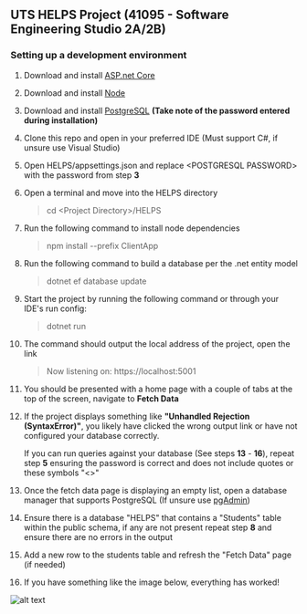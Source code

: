 ## UTS HELPS Project (41095 - Software Engineering Studio 2A/2B)

### Setting up a development environment

1. Download and install [ASP.net Core](https://dotnet.microsoft.com/download)
2. Download and install [Node](https://nodejs.org/en/download/)
3. Download and install [PostgreSQL](https://www.postgresql.org/download/) **(Take note of the password entered during installation)**
4. Clone this repo and open in your preferred IDE (Must support C#, if unsure use Visual Studio)
5. Open HELPS/appsettings.json and replace \<POSTGRESQL PASSWORD> with the password from step **3**
6. Open a terminal and move into the HELPS directory
    > cd \<Project Directory>/HELPS
7. Run the following command to install node dependencies
    > npm install --prefix ClientApp
8. Run the following command to build a database per the .net entity model
    > dotnet ef database update
9. Start the project by running the following command or through your IDE's run config:
    > dotnet run
10. The command should output the local address of the project, open the link
    > Now listening on: https://localhost:5001
11. You should be presented with a home page with a couple of tabs at the top of the screen, navigate to **Fetch Data**
12. If the project displays something like **"Unhandled Rejection (SyntaxError)"**, you likely have clicked the wrong output link or have not configured your database correctly.

    If you can run queries against your database (See steps **13** - **16**), repeat step **5** ensuring the password is correct and does not include quotes or these symbols "<>"

13. Once the fetch data page is displaying an empty list, open a database manager that supports PostgreSQL (If unsure use [pgAdmin](https://www.pgadmin.org/download/))
14. Ensure there is a database "HELPS" that contains a "Students" table within the public schema, if any are not present repeat step **8** and ensure there are no errors in the output
15. Add a new row to the students table and refresh the "Fetch Data" page (if needed)
16. If you have something like the image below, everything has worked!

![alt text](https://i.imgur.com/sfG8Hck.jpg "Initial State")
